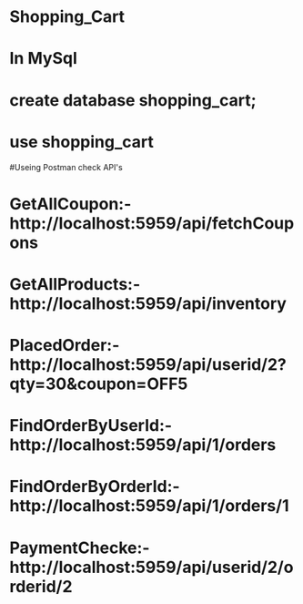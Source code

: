 # Shopping_Cart
# In MySql
# create database shopping_cart;
# use shopping_cart
#Useing Postman check API's
# GetAllCoupon:- http://localhost:5959/api/fetchCoupons
# GetAllProducts:- http://localhost:5959/api/inventory
# PlacedOrder:- http://localhost:5959/api/userid/2?qty=30&coupon=OFF5
# FindOrderByUserId:- http://localhost:5959/api/1/orders
# FindOrderByOrderId:- http://localhost:5959/api/1/orders/1
# PaymentChecke:- http://localhost:5959/api/userid/2/orderid/2
